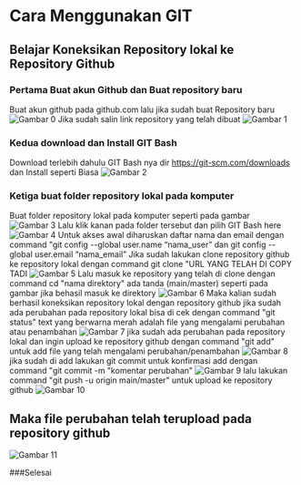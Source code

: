 # Cara Menggunakan GIT
## Belajar Koneksikan Repository lokal ke Repository Github


### Pertama Buat akun Github dan Buat repository baru
Buat akun github pada github.com lalu jika sudah buat Repository baru
![Gambar 0](screnshoot/ss3.png)
Jika sudah salin link repository yang telah dibuat
![Gambar 1](screnshoot/ss4.png)
### Kedua download dan Install GIT Bash 
Download terlebih dahulu GIT Bash nya dir https://git-scm.com/downloads dan Install seperti Biasa
![Gambar 2](screnshoot/ss5.png)
### Ketiga buat folder repository lokal pada komputer 
Buat folder repository lokal pada komputer seperti pada gambar 
![Gambar 3](screnshoot/ss6.png)
Lalu klik kanan pada folder tersebut dan pilih GIT Bash here
![Gambar 4](screnshoot/ss7.png)
Untuk akses awal diharuskan daftar nama dan email dengan command "git config --global user.name “nama_user” dan git config --global user.email “nama_email”
Jika sudah lakukan clone repository github ke repository lokal dengan command git clone "URL YANG TELAH DI COPY TADI
![Gambar 5](screnshoot/ss8.png) 
Lalu masuk ke repository yang telah di clone dengan command cd "nama direktory" ada tanda (main/master) seperti pada gambar jika behasil masuk ke direktory
![Gambar 6](screnshoot/ss9.png)
Maka kalian sudah berhasil koneksikan repository lokal dengan repository github
jika sudah ada perubahan pada repository lokal bisa di cek dengan command "git status" text yang berwarna merah adalah file yang mengalami perubahan atau penambahan 
![Gambar 7](screnshoot/ss10.png) 
jika sudah ada perubahan pada repository lokal dan ingin upload ke repository github dengan command "git add" untuk add file yang telah mengalami perubahan/penambahan
![Gambar 8](screnshoot/ss11.png) 
jika sudah di add lakukan git commit untuk konfirmasi add dengan command "git commit -m "komentar perubahan"
![Gambar 9](screnshoot/ss12.png) 
lalu lakukan command "git push -u origin main/master" untuk upload ke repository github
![Gambar 10](screnshoot/ss13.png) 

## Maka file perubahan telah terupload pada repository github
![Gambar 11](screnshoot/ss14.png) 

###Selesai

